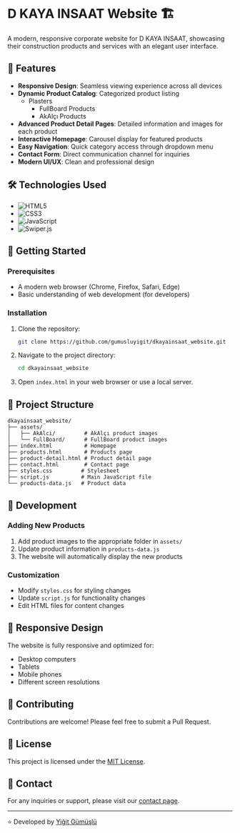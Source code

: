 # D KAYA INSAAT Website 🏗️

A modern, responsive corporate website for D KAYA INSAAT, showcasing their construction products and services with an elegant user interface.

## 🌟 Features

- **Responsive Design**: Seamless viewing experience across all devices
- **Dynamic Product Catalog**: Categorized product listing
  - Plasters
    - FullBoard Products
    - AkAlçı Products
- **Advanced Product Detail Pages**: Detailed information and images for each product
- **Interactive Homepage**: Carousel display for featured products
- **Easy Navigation**: Quick category access through dropdown menu
- **Contact Form**: Direct communication channel for inquiries
- **Modern UI/UX**: Clean and professional design

## 🛠️ Technologies Used

- ![HTML5](https://img.shields.io/badge/HTML5-E34F26?style=flat&logo=html5&logoColor=white)
- ![CSS3](https://img.shields.io/badge/CSS3-1572B6?style=flat&logo=css3&logoColor=white)
- ![JavaScript](https://img.shields.io/badge/JavaScript-F7DF1E?style=flat&logo=javascript&logoColor=black)
- ![Swiper.js](https://img.shields.io/badge/Swiper.js-6332F6?style=flat&logo=swiper&logoColor=white)

## 🚀 Getting Started

### Prerequisites
- A modern web browser (Chrome, Firefox, Safari, Edge)
- Basic understanding of web development (for developers)

### Installation

1. Clone the repository:
   ```bash
   git clone https://github.com/gumusluyigit/dkayainsaat_website.git
   ```

2. Navigate to the project directory:
   ```bash
   cd dkayainsaat_website
   ```

3. Open `index.html` in your web browser or use a local server.

## 📁 Project Structure

```
dkayainsaat_website/
├── assets/
│   ├── AkAlci/         # AkAlçı product images
│   └── FullBoard/      # FullBoard product images
├── index.html          # Homepage
├── products.html       # Products page
├── product-detail.html # Product detail page
├── contact.html        # Contact page
├── styles.css         # Stylesheet
├── script.js          # Main JavaScript file
└── products-data.js   # Product data
```

## 🔧 Development

### Adding New Products
1. Add product images to the appropriate folder in `assets/`
2. Update product information in `products-data.js`
3. The website will automatically display the new products

### Customization
- Modify `styles.css` for styling changes
- Update `script.js` for functionality changes
- Edit HTML files for content changes

## 📱 Responsive Design
The website is fully responsive and optimized for:
- Desktop computers
- Tablets
- Mobile phones
- Different screen resolutions

## 🤝 Contributing
Contributions are welcome! Please feel free to submit a Pull Request.

## 📄 License
This project is licensed under the [MIT License](LICENSE).

## 👥 Contact
For any inquiries or support, please visit our [contact page](contact.html).

---
⭐️ Developed by [Yiğit Gümüşlü](https://github.com/gumusluyigit)
